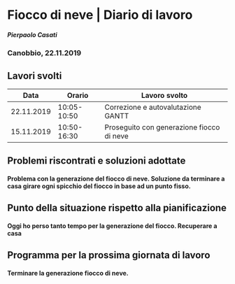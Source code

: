 # Fiocco di neve | Diario di lavoro
##### Pierpaolo Casati
### Canobbio, 22.11.2019

## Lavori svolti


|Data|Orario        |Lavoro svolto                 |
|-----|--------------|------------------------------|
|22.11.2019|10:05-10:50|Correzione e autovalutazione GANTT|
|15.11.2019|10:50-16:30|Proseguito con generazione fiocco di neve|


##  Problemi riscontrati e soluzioni adottate
#### Problema con la generazione del fiocco di neve. Soluzione da terminare a casa girare ogni spicchio del fiocco in base ad un punto fisso.




##  Punto della situazione rispetto alla pianificazione

#### Oggi ho perso tanto tempo per la generazione del fiocco. Recuperare a casa


## Programma per la prossima giornata di lavoro
#### Terminare la generazione fiocco di neve.
